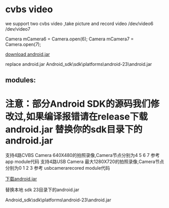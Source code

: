 # cvbs video

we support two cvbs video ,take picture and record video
/dev/video6
/dev/video7

Camera mCamera6 = Camera.open(6);
Camera mCamera7 = Camera.open(7);

[download android.jar](https://github.com/h4de5ing/CVBSVideo/releases/tag/android-23)

replace android.jar
Android_sdk\sdk\platforms\android-23\android.jar

## modules:

# 注意：部分Android SDK的源码我们修改过,如果编译报错请在release下载android.jar 替换你的sdk目录下的android.jar

支持4路CVBS Camera 640X480的拍照录像,Camera节点分别为4 5 6 7 参考app module代码
支持4路USB Camera 最大1280X720的拍照录像,Camera节点分别为0 1 2 3 参考 usbcamerarecored module代码

[下载android.jar](https://github.com/h4de5ing/CVBSVideo/releases/tag/android-23)

替换本地 sdk 23目录下的android.jar

Android_sdk\sdk\platforms\android-23\android.jar

